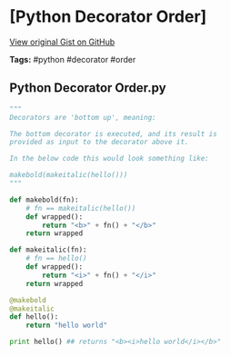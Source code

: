 # [Python Decorator Order] 

[View original Gist on GitHub](https://gist.github.com/Integralist/848b13a9be823090e7dfc230d5bcce41)

**Tags:** #python #decorator #order

## Python Decorator Order.py

```python
"""
Decorators are 'bottom up', meaning:

The bottom decorator is executed, and its result is
provided as input to the decorator above it.

In the below code this would look something like:

makebold(makeitalic(hello()))
"""

def makebold(fn):
    # fn == makeitalic(hello())
    def wrapped():
        return "<b>" + fn() + "</b>"
    return wrapped

def makeitalic(fn):
    # fn == hello()
    def wrapped():
        return "<i>" + fn() + "</i>"
    return wrapped

@makebold
@makeitalic
def hello():
    return "hello world"

print hello() ## returns "<b><i>hello world</i></b>"
```

